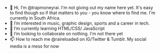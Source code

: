 - 👋 Hi, I’m @trapmoneyrai. I'm not giving out my name here yet. It's easy to find though so if that matters to you - you know where to find me. I'm currently in South Africa.
- 👀 I’m interested in music, graphic design, sports and a career in tech.
- 🌱 I’m currently learning HTML/CSS/ JavaScript
- 💞️ I’m looking to collaborate on nothing. I'm not there yet
- 📫 How to reach me @raireloaded on IG/Twitter & Tumblr. My social media is a mess for now

<!---
trapmoneyrai/trapmoneyrai is a ✨ special ✨ repository because its `README.md` (this file) appears on your GitHub profile.
You can click the Preview link to take a look at your changes.
--->
